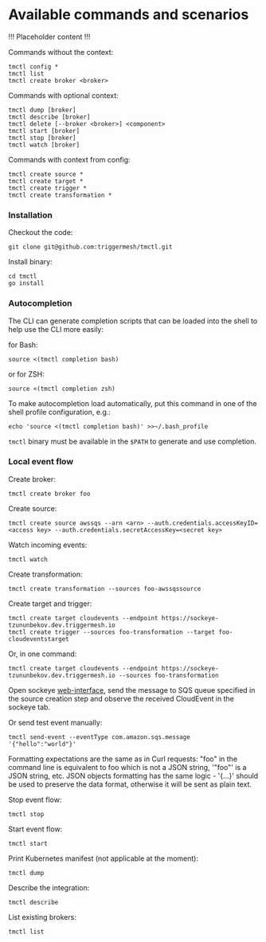 # Available commands and scenarios

!!! Placeholder content !!!

Commands without the context:

```
tmctl config *
tmctl list
tmctl create broker <broker>
```

Commands with optional context:

```
tmctl dump [broker]
tmctl describe [broker]
tmctl delete [--broker <broker>] <component>
tmctl start [broker]
tmctl stop [broker]
tmctl watch [broker]
```

Commands with context from config:

```
tmctl create source *
tmctl create target *
tmctl create trigger *
tmctl create transformation *
```

### Installation

Checkout the code:

```
git clone git@github.com:triggermesh/tmctl.git
```

Install binary:

```
cd tmctl
go install
```

### Autocompletion

The CLI can generate completion scripts that can be loaded into the shell
to help use the CLI more easily:

for Bash:
```
source <(tmctl completion bash)
```
or for ZSH:

```
source <(tmctl completion zsh)
```

To make autocompletion load automatically, put this command in one of the
shell profile configuration, e.g.:

```
echo 'source <(tmctl completion bash)' >>~/.bash_profile
```

`tmctl` binary must be available in the `$PATH` to generate and use completion.


### Local event flow

Create broker:

```
tmctl create broker foo
```

Create source:

```
tmctl create source awssqs --arn <arn> --auth.credentials.accessKeyID=<access key> --auth.credentials.secretAccessKey=<secret key>
```

Watch incoming events:

```
tmctl watch
```

Create transformation:
```
tmctl create transformation --sources foo-awssqssource
```

Create target and trigger:

```
tmctl create target cloudevents --endpoint https://sockeye-tzununbekov.dev.triggermesh.io
tmctl create trigger --sources foo-transformation --target foo-cloudeventstarget
```

Or, in one command:

```
tmctl create target cloudevents --endpoint https://sockeye-tzununbekov.dev.triggermesh.io --sources foo-transformation
```

Open sockeye [web-interface](https://sockeye-tzununbekov.dev.triggermesh.io), send the message to SQS queue specified in the source creation step and observe the received CloudEvent in the sockeye tab.

Or send test event manually:

```
tmctl send-event --eventType com.amazon.sqs.message '{"hello":"world"}'
```

Formatting expectations are the same as in Curl requests: "foo" in the command line is equivalent to foo which is not a JSON string, '"foo"' is a JSON string, etc. JSON objects formatting has the same logic - '{...}' should be used to preserve the data format, otherwise it will be sent as plain text.

Stop event flow:

```
tmctl stop
```

Start event flow:

```
tmctl start
```

Print Kubernetes manifest (not applicable at the moment):

```
tmctl dump
```

Describe the integration:

```
tmctl describe
```

List existing brokers:

```
tmctl list
```
